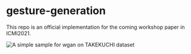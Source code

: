 # gesture-generation

This repo is an official implementation for the coming workshop paper in ICMI2021.

![A simple sample for wgan on TAKEKUCHI dataset](demo/cl34-dev8.gif)
